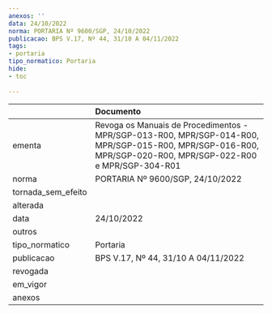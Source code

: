 ```yaml
---
anexos: ''
data: 24/10/2022
norma: PORTARIA Nº 9600/SGP, 24/10/2022
publicacao: BPS V.17, Nº 44, 31/10 A 04/11/2022
tags:
- portaria
tipo_normatico: Portaria
hide: 
- toc 
 
---
```


|                    | Documento                                                                                                                                                   |
|:-------------------|:------------------------------------------------------------------------------------------------------------------------------------------------------------|
| ementa             | Revoga os Manuais de Procedimentos - MPR/SGP-013-R00, MPR/SGP-014-R00, MPR/SGP-015-R00, MPR/SGP-016-R00, MPR/SGP-020-R00, MPR/SGP-022-R00 e MPR/SGP-304-R01 |
| norma              | PORTARIA Nº 9600/SGP, 24/10/2022                                                                                                                            |
| tornada_sem_efeito |                                                                                                                                                             |
| alterada           |                                                                                                                                                             |
| data               | 24/10/2022                                                                                                                                                  |
| outros             |                                                                                                                                                             |
| tipo_normatico     | Portaria                                                                                                                                                    |
| publicacao         | BPS V.17, Nº 44, 31/10 A 04/11/2022                                                                                                                         |
| revogada           |                                                                                                                                                             |
| em_vigor           |                                                                                                                                                             |
| anexos             |                                                                                                                                                             |
